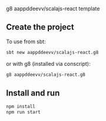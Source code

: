 g8 aappddeevv/scalajs-react template

## Create the project

To use from sbt:

```sh
sbt new aappddeevv/scalajs-react.g8
```

or with g8 (installed via conscript):

```sh
g8 aappddeevv/scalajs-react.g8
```

## Install and run

```sh
npm install
npm run start
```
